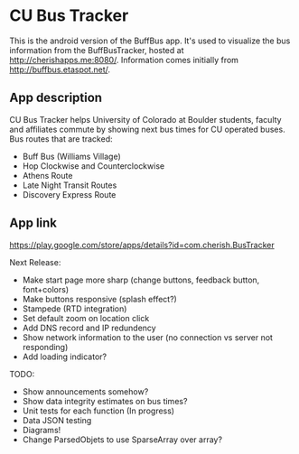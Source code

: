 # CU Bus Tracker
This is the android version of the BuffBus app. It's used to visualize the bus information from the BuffBusTracker, hosted at http://cherishapps.me:8080/. Information comes initially from http://buffbus.etaspot.net/.

## App description
CU Bus Tracker helps University of Colorado at Boulder students, faculty and affiliates commute by showing next bus times for CU operated buses.
Bus routes that are tracked:

* Buff Bus (Williams Village)
* Hop Clockwise and Counterclockwise
* Athens Route
* Late Night Transit Routes
* Discovery Express Route
  
## App link
  https://play.google.com/store/apps/details?id=com.cherish.BusTracker

  Next Release:
  * Make start page more sharp (change buttons, feedback button, font+colors)
  * Make buttons responsive (splash effect?)
  * Stampede (RTD integration)
  * Set default zoom on location click
  * Add DNS record and IP redundency
  * Show network information to the user (no connection vs server not responding)
  * Add loading indicator?

  TODO:
  * Show announcements somehow?
  * Show data integrity estimates on bus times?
  * Unit tests for each function (In progress)
  * Data JSON testing
  * Diagrams!
  * Change ParsedObjets to use SparseArray over array?
